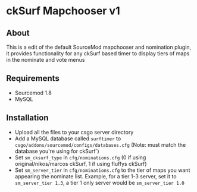 # ckSurf Mapchooser v1

## About

This is a edit of the default SourceMod mapchooser and nomination plugin, it provides functionality for any ckSurf based timer to display tiers of maps in the nominate and vote menus 

## Requirements

* Sourcemod 1.8
* MySQL

## Installation

* Upload all the files to your csgo server directory
* Add a MySQL database called `surftimer` to `csgo/addons/sourcemod/configs/databases.cfg` (Note: must match the database you're using for ckSurf`)
* Set `sm_cksurf_type` in `cfg/nominations.cfg` (0 if using original/nikos/marcos ckSurf, 1 if using fluffys ckSurf)
* Set `sm_server_tier` in `cfg/nominations.cfg` to the tier of maps you want appearing the nominate list. Example, for a tier 1-3 server, set it to `sm_server_tier 1.3`, a tier 1 only server would be `sm_server_tier 1.0`

